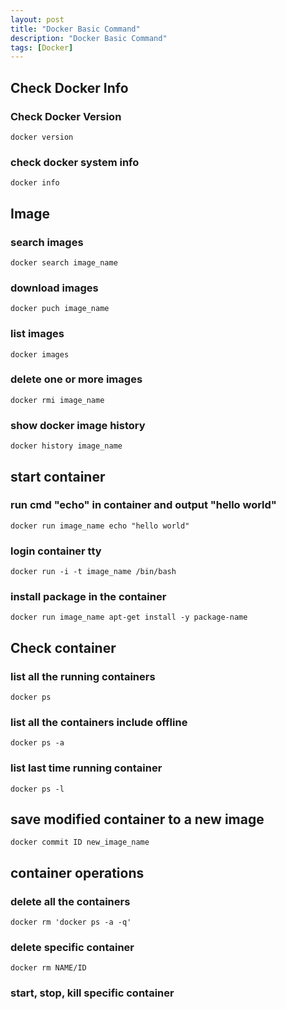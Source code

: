 ```yaml
---
layout: post
title: "Docker Basic Command"
description: "Docker Basic Command"
tags: [Docker]
---
```


## Check Docker Info

### Check Docker Version 

```
docker version
```

### check docker system info

```
docker info
```

## Image

### search images

```
docker search image_name
```

### download images

```
docker puch image_name
```

### list images

```
docker images
```

### delete one or more images

```
docker rmi image_name
```

### show docker image history

```
docker history image_name
```

## start container 

### run cmd "echo" in container and output "hello world"

```
docker run image_name echo "hello world"
```

### login container tty

```
docker run -i -t image_name /bin/bash
```

### install package in the container 

```
docker run image_name apt-get install -y package-name
```

## Check container 

### list all the running containers

```
docker ps
```

### list all the containers include offline 

```
docker ps -a 
```

### list last time running container

```
docker ps -l
```

## save modified container to a new image 

```
docker commit ID new_image_name
```

## container operations

### delete all the containers

```
docker rm 'docker ps -a -q'
```

### delete specific container 

```
docker rm NAME/ID
```

### start, stop, kill specific container  
